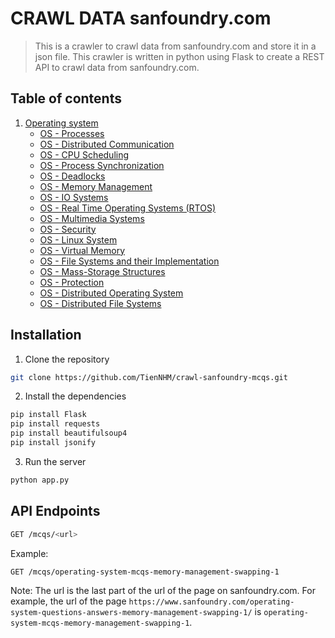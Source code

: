 # CRAWL DATA sanfoundry.com

> This is a crawler to crawl data from sanfoundry.com and store it in a json file.
> This crawler is written in python using Flask to create a REST API to crawl data from sanfoundry.com.

## Table of contents

1. [Operating system](./OS/)
    + [OS - Processes](./OS/Processes/)
    + [OS - Distributed Communication](./OS/Distributed%20Communication/)
    + [OS - CPU Scheduling](./OS/CPU%20Scheduling/)
    + [OS - Process Synchronization](./OS/Process%20Synchronization/)
    + [OS - Deadlocks](./OS/Deadlocks/)
    + [OS - Memory Management](./OS/Memory%20Management/)
    + [OS - IO Systems](./OS/IO%20Systems/)
    + [OS - Real Time Operating Systems (RTOS)](./OS/Real%20Time%20Operating%20Systems%20(RTOS)/)
    + [OS - Multimedia Systems](./OS/Multimedia%20Systems/)
    + [OS - Security](./OS/Security/)
    + [OS - Linux System](./OS/Linux%20System/)
    + [OS - Virtual Memory](./OS/Virtual%20Memory/)
    + [OS - File Systems and their Implementation](./OS/File%20Systems%20and%20their%20Implementation/)
    + [OS - Mass-Storage Structures](./OS/Mass-Storage%20Structures/)
    + [OS - Protection](./OS/Protection/)
    + [OS - Distributed Operating System](./OS/Distributed%20Operating%20System/)
    + [OS - Distributed File Systems](./OS/Distributed%20File%20Systems/)

## Installation

1. Clone the repository
```bash
git clone https://github.com/TienNHM/crawl-sanfoundry-mcqs.git
```

2. Install the dependencies
```bash
pip install Flask
pip install requests
pip install beautifulsoup4
pip install jsonify
```

3. Run the server
```bash
python app.py
```

## API Endpoints

```bash
GET /mcqs/<url>
```

Example:
```bash
GET /mcqs/operating-system-mcqs-memory-management-swapping-1
```

Note: The url is the last part of the url of the page on sanfoundry.com. For example, the url of the page `https://www.sanfoundry.com/operating-system-questions-answers-memory-management-swapping-1/` is `operating-system-mcqs-memory-management-swapping-1`.